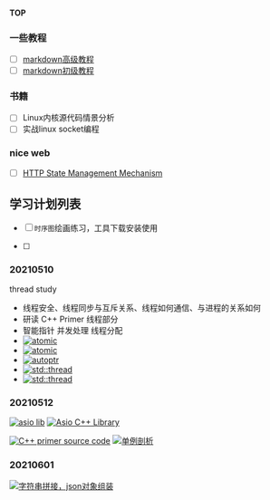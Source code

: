 
#### TOP



### 一些教程

-[ ] <a href="https://markdown.com.cn/extended-syntax/" title="扩展语法">markdown高级教程</a> 
-[ ] <a href="https://markdown.com.cn/basic-syntax/" title="基本语法">markdown初级教程</a>

### 书籍
-[ ] Linux内核源代码情景分析
-[ ] 实战linux socket编程

### nice web
-[ ] <a href="https://datatracker.ietf.org/doc/html/rfc6265" title="HTTP State Management Mechanism">HTTP State Management Mechanism</a>

## 学习计划列表

-[ ] `时序图`绘画练习，工具下载安装使用

-[ ] 



### 20210510

thread study<br>

<ul>
  <li>线程安全、线程同步与互斥关系、线程如何通信、与进程的关系如何</li>
  <li>研读 C++ Primer 线程部分</li>
  <li>智能指针 并发处理 线程分配</li>
  <li> <a href="https://www.jianshu.com/p/8c1bb012d5f8" target="_blank"> <img src="https://img.shields.io/badge/atomic-🤏研究一下-red" alt="atomic"/> </a></li>
  <li> <a href="https://zhuanlan.zhihu.com/p/107092432" target="_blank"> <img src="https://img.shields.io/badge/atomic-🤏研究2下-red" alt="atomic"/> </a> </li>
  <li> <a href="https://www.cnblogs.com/wxquare/p/4759020.html" target="_blank"> <img src="https://img.shields.io/badge/autoptr-🤏研究一下-r" alt="autoptr"/> </a> </li>
  <li> <a href="https://www.runoob.com/w3cnote/cpp-std-thread.html" target="_blank">  <img src="https://img.shields.io/badge/std::thread-🤏研究一下-yellowgreen" alt="std::thread"/> </a> </li>
  <li> <a href="https://www.cnblogs.com/haippy/p/3236136.html " target="_blank">  <img src="https://img.shields.io/badge/std::thread-🤏研究2下-yellowgreen" alt="std::thread"/> </a></li>
</ul>

### 20210512

<a href="https://blog.csdn.net/hepangda/article/details/85236693 " target="_blank"><img src="https://img.shields.io/badge/asio lib-🤏-r" alt="asio lib"/></a>
<a href="https://think-async.com/Asio/asio-1.18.1/doc/asio/overview/core/threads.html " target="_blank"><img src="https://img.shields.io/badge/Asio C++ Library-🤏-r" alt="Asio C++ Library"/></a>



<a href="https://www.informit.com/store/c-plus-plus-primer-9780321714114" target="_blank"><img src="https://img.shields.io/badge/C++ primer source code-🤏-r" alt="C++ primer source code"/></a>
<a href="https://www.cnblogs.com/sunchaothu/p/10389842.html" target="_blank"><img src="https://img.shields.io/badge/单例剖析-🤏-r" alt="单例剖析"/></a>


### 20210601

<a href=" https://blog.csdn.net/andy_5826_liu/article/details/85309634" target="_blank"><img src="https://img.shields.io/badge/字符串拼接，json对象组装-🤏-r" alt="字符串拼接，json对象组装"/></a>



<datalist id="default-colors">
<option value="brightgreen"></option>
<option value="green"></option>
<option value="yellowgreen"></option>
<option value="yellow"></option>
<option value="orange"></option>
<option value="red"></option>
<option value="lightgrey">
</option><option value="blue"
></option></datalist>

